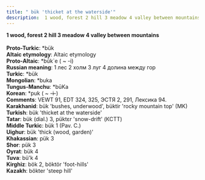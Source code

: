 ```yaml
---
title: " bük 'thicket at the waterside'"
description:  1 wood, forest 2 hill 3 meadow 4 valley between mountains
---
```

<p data-pagefind-weight="0.5">
<strong> 1 wood, forest 2 hill 3 meadow 4 valley between mountains</strong><br><br>
<strong>Proto-Turkic</strong>:  *bük<br>
<strong>Altaic etymology</strong>:  Altaic etymology<br>
<strong> Proto-Altaic</strong>:  *bū̀k`e ( ~ -i)<br>
<strong>Russian meaning</strong>:  1 лес 2 холм 3 луг 4 долина между гор<br>
<strong>Turkic</strong>:  *bük<br>
<strong>Mongolian</strong>:  *buka<br>
<strong>Tungus-Manchu</strong>:  *būKa<br>
<strong>Korean</strong>:  *puk ( ~ -ɨ-)<br>
<strong>Comments</strong>:  VEWT 91, EDT 324, 325, ЭСТЯ 2, 291, Лексика 94.<br>
<strong>Karakhanid</strong>:  bük 'bushes, underwood', büktir 'rocky mountain top' (MK)<br>
<strong>Turkish</strong>:  bük 'thicket at the waterside'<br>
<strong>Tatar</strong>:  bük (dial.) 3, püktɛr 'snow-drift' (КСТТ)<br>
<strong>Middle Turkic</strong>:  bük 1 (Pav. C.)<br>
<strong>Uighur</strong>:  bük 'thick (wood, garden)'<br>
<strong>Khakassian</strong>:  pük 3<br>
<strong>Shor</strong>:  pük 3<br>
<strong>Oyrat</strong>:  bük 4<br>
<strong>Tuva</strong>:  bü'k 4<br>
<strong>Kirghiz</strong>:  bök 2, böktör 'foot-hills'<br>
<strong>Kazakh</strong>:  bökter 'steep hill'<br>

</p>
